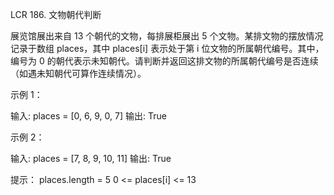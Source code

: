 LCR 186. 文物朝代判断

展览馆展出来自 13 个朝代的文物，每排展柜展出 5 个文物。某排文物的摆放情况记录于数组 places，其中 places[i] 表示处于第 i 位文物的所属朝代编号。其中，编号为 0 的朝代表示未知朝代。请判断并返回这排文物的所属朝代编号是否连续（如遇未知朝代可算作连续情况）。


示例 1：

输入: places = [0, 6, 9, 0, 7]
输出: True
 

示例 2：

输入: places = [7, 8, 9, 10, 11]
输出: True
 

提示：
places.length = 5
0 <= places[i] <= 13